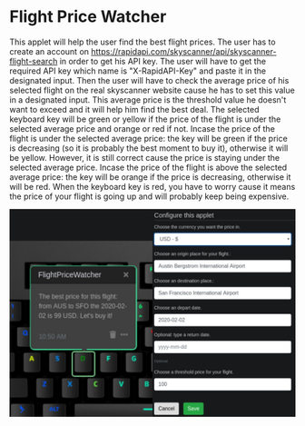 # Flight Price Watcher

This applet will help the user find the best flight prices.
The user has to create an account on <https://rapidapi.com/skyscanner/api/skyscanner-flight-search> in order to get his
API key.
The user will have to get the required API key which name is "X-RapidAPI-Key" and paste it in the designated input.
Then the user will have to check the average price of his selected flight on the real skyscanner website cause he has
to set this value in a designated input. This average price is the threshold value he doesn't want to exceed and it will
help him find the best deal.
The selected keyboard key will be green or yellow if the price of the flight is under the selected average price and
orange or red if not.
Incase the price of the flight is under the selected average price: the key will be green if the price is decreasing (so
it is probably the best moment to buy it), otherwise it will be yellow. However, it is still correct cause the price is
staying under the selected average price.
Incase the price of the flight is above the selected average price: the key will be orange if the price is decreasing,
otherwise it will be red. When the keyboard key is red, you have to worry cause it means the price of your flight is
going up and will probably keep being expensive.

![Flight Price Watcher on a Das Keyboard Q](assets/image.png "Flight Price Watcher config and result")
